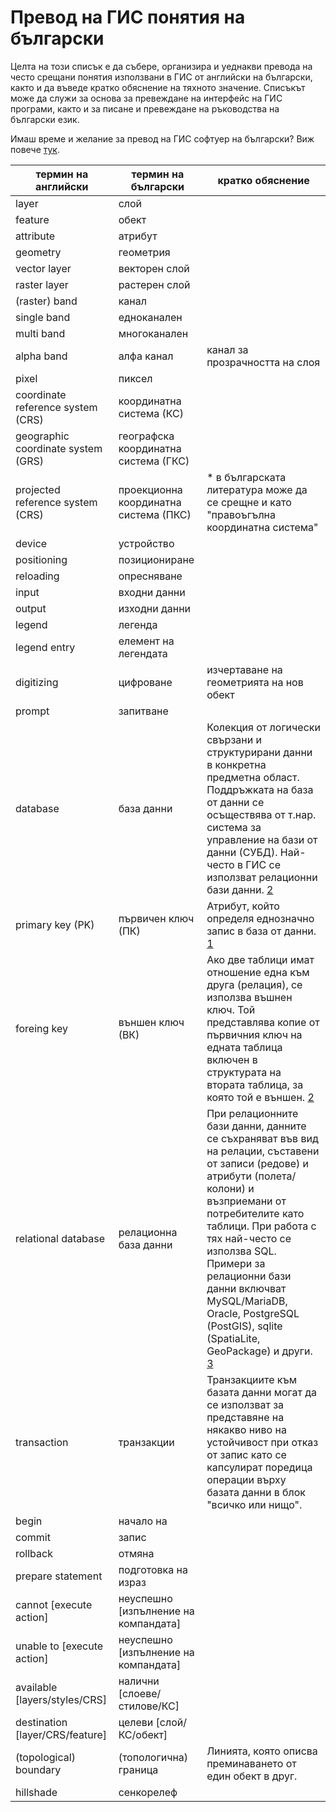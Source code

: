 # Превод на ГИС понятия на български

Целта на този списък е да събере, организира и уеднакви превода на често срещани понятия използвани в ГИС от английски на български, както и да въведе кратко обяснение на тяхното значение. Списъкът може да служи за основа за превеждане на интерфейс на ГИС програми, както и за писане и превеждане на ръководства на български език.

Имаш време и желание за превод на ГИС софтуер на български? Виж повече [тук](https://qgis.org/en/site/getinvolved/translate.html).


| термин на английски | термин на български | кратко обяснение |
|---------------------|---------------------|------------------|
| layer | слой | |
| feature | обект | |
| attribute | атрибут | |
| geometry | геометрия | |
| vector layer | векторен слой | |
| raster layer | растерен слой | |
| (raster) band | канал | |
| single band | едноканален | |
| multi band | многоканален | |
| alpha band | алфа канал | канал за прозрачността на слоя |
| pixel | пиксел | |
| coordinate reference system (CRS) | координатна система (КС) | |
| geographic coordinate system (GRS) | географска координатна система (ГКС) | |
| projected reference system (CRS) | проекционна координатна система (ПКС) | * в българската литература може да се срещне и като "правоъгълна координатна система" |
| device | устройство | |
| positioning | позициониране | |
| reloading | опресняване | |
| input | входни данни | |
| output | изходни данни | |
| legend | легенда | |
| legend entry | елемент на легендата |
| digitizing | цифроване | изчертаване на геометрията на нов обект |
| prompt | запитване | |
| database | база данни | Колекция от логически свързани и структурирани данни в конкретна предметна област. Поддръжката на база от данни се осъществява от т.нар. система за управление на бази от данни (СУБД). Най-често в ГИС се използват релационни бази данни. [2][2] |
| primary key (PK) | първичен ключ (ПК) |  Атрибут, който определя еднозначно запис в база от данни. [1][1] |
| foreing key | външен ключ (ВК) | Ако две таблици имат отношение една към друга (релация), се използва въшнен ключ. Той представлява копие от първичния ключ на едната таблица включен в структурата на втората таблица, за която той е външен. [2][2] |
| relational database | релационна база данни | При релационните бази данни, данните се съхраняват във вид на релации, съставени от записи (редове) и атрибути (полета/колони) и възприемани от потребителите като таблици. При работа с тях най-често се използва SQL. Примери за релационни бази данни включват MySQL/MariaDB, Oracle, PostgreSQL (PostGIS), sqlite (SpatiaLite, GeoPackage) и други. [3][3] |
| transaction | транзакции | Транзакциите към базата данни могат да се използват за представяне на някакво ниво на устойчивост при отказ от запис като се капсулират поредица операции върху базата данни в блок "всичко или нищо". | 
| begin | начало на |  |
| commit | запис | |
| rollback | отмяна | |
| prepare statement | подготовка на израз | |
| cannot [execute action] | неуспешно [изпълнение на компандата] | |
| unable to [execute action] | неуспешно [изпълнение на компандата] | |
| available [layers/styles/CRS] | налични [слоеве/стилове/КС] | |
| destination [layer/CRS/feature] | целеви [слой/КС/обект] |
| (topological) boundary | (топологична) граница | Линията, която описва преминаването от един обект в друг. |
| hillshade | сенкорелеф | |

[1]: https://bg.wikipedia.org/wiki/%D0%9F%D1%8A%D1%80%D0%B2%D0%B8%D1%87%D0%B5%D0%BD_%D0%BA%D0%BB%D1%8E%D1%87
[2]: https://bg.wikipedia.org/wiki/%D0%91%D0%B0%D0%B7%D0%B0_%D0%B4%D0%B0%D0%BD%D0%BD%D0%B8
[3]: https://bg.wikipedia.org/wiki/%D0%A0%D0%B5%D0%BB%D0%B0%D1%86%D0%B8%D0%BE%D0%BD%D0%BD%D0%B0_%D0%B1%D0%B0%D0%B7%D0%B0_%D0%B4%D0%B0%D0%BD%D0%BD%D0%B8

